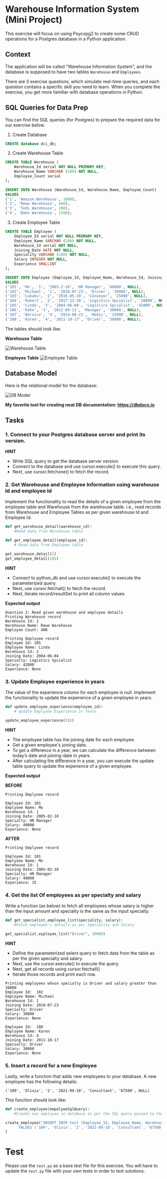 # Warehouse Information System (Mini Project)

This exercise will focus on using Psycopg2 to create some CRUD operations for a Postgres database in a Python application.

## Context

The application will be called "Warehouse Information System", and the database is supposed to have two tables `Warehouse` and `Employees`.

There are 3 exercise questions, which simulate real-time queries, and each question contains a specific skill you need to learn. When you complete the exercise, you get more familiar with database operations in Python.

## SQL Queries for Data Prep

You can find the SQL queries (for Postgres) to prepare the required data for our exercise below.

1. Create Database

```SQL
CREATE database dci_db;
```

2. Create Warehouse Table

```SQL
CREATE TABLE Warehouse (
	Warehouse_Id serial NOT NULL PRIMARY KEY,
	Warehouse_Name VARCHAR (100) NOT NULL,
	Employee_Count serial
);

INSERT INTO Warehouse (Warehouse_Id, Warehouse_Name, Employee_Count)
VALUES
('1', 'Amazon Warehouse', 1000),
('2', 'Rewe Warehouse', 400),
('3', 'Tedi Warehouse', 200),
('4', 'Bahn Warehouse', 1500);
```

3. Create Employee Table

```SQL
CREATE TABLE Employee (
	Employee_Id serial NOT NULL PRIMARY KEY,
	Employee_Name VARCHAR (100) NOT NULL,
	Warehouse_Id serial NOT NULL,
	Joining_Date DATE NOT NULL,
	Speciality VARCHAR (100) NOT NULL,
	Salary INTEGER NOT NULL,
	Experience SMALLINT
);

INSERT INTO Employee (Employee_Id, Employee_Name, Warehouse_Id, Joining_Date, Speciality, Salary, Experience)
VALUES
('101', 'Mo', '1', '2005-2-10', 'HR Manager', '40000', NULL),
('102', 'Michael', '1', '2018-07-23', 'Driver', '30000', NULL),
('103', 'Lukaku', '2', '2016-05-19', 'Conveyor', '25000', NULL),
('104', 'Robert', '2', '2017-12-28', 'Logistics Spcialist', '28000', NULL),
('105', 'Linda', '3', '2004-06-04', 'Logistics Spcialist', '42000', NULL),
('106', 'Kahn', '3', '2012-09-11', 'Manager', '30000', NULL),
('107', 'Bernice', '4', '2014-08-21', 'Medic', '32000', NULL),
('108', 'Karen', '4', '2011-10-17', 'Driver', '30000', NULL);
```

The tables should look like:

**Warehouse Table**

![Warehouse Table](/assets/warehouse.png)

**Employee Table**
![Employee Table](/assets/employee.png)

## Database Model

Here is the relational model for the database:

![DB Model](/assets/db_model.png)

**My favorite tool for creating neat DB documentation: https://dbdocs.io**

## Tasks

### 1. Connect to your Postgres database server and print its version.

**HINT**

- Write SQL query to get the database server version.
- Connect to the database and use cursor.execute() to execute this query.
- Next, use cursor.fetchone() to fetch the record.

### 2. Get Warehouse and Employee Information using warehouse Id and employee Id

Implement the functionality to read the details of a given employee from the employee table and Warehouse from the warehouse table. i.e., read records from Warehouse and Employee Tables as per given warehouse Id and Employee Id.

```python
def get_warehouse_detail(warehouse_id):
    #Read data from Warehouse table

def get_employee_detail(employee_id):
    # Read data from Employee table

get_warehouse_detail(2)
get_employee_detail(105)

```

**HINT**

- Connect to python_db and use cursor.execute() to execute the parameterized query.
- Next, use cursor.fetchall() to fetch the record.
- Next, iterate record/resultSet to print all column values

**Expected output**

```
Question 2: Read given warehouse and employee details
Printing Warehouse record
Warehouse Id: 2
Warehouse Name: Rewe Warehouse
Employee Count: 400

Printing Employee record
Employee Id: 105
Employee Name: Linda
Warehouse Id: 3
Joining Date: 2004-06-04
Specialty: Logistics Spcialist
Salary: 42000
Experience: None
```

### 3. Update Employee experience in years

The value of the experience column for each employee is null. Implement the functionality to update the experience of a given employee in years.

```python
def update_employee_experience(employee_id):
    # Update Emplyoee Experience in Years

update_employee_experience(101)
```

**HINT**

- The employee table has the joining date for each employee.
- Get a given employee's joining date.
- To get a difference in a year, we can calculate the difference between today’s date and joining-date in years.
- After calculating the difference in a year, you can execute the update table query to update the experience of a given employee.

**Expected output**

**BEFORE**

```
Printing Emplyoee record

Employee Id: 101
Emplyoee Name: Mo
Warehouse Id: 1
Joining Date: 2005-02-10
Specialty: HR Manager
Salary: 40000
Experience: None
```

**AFTER**

```
Printing Emplyoee record

Employee Id: 101
Emplyoee Name: Mo
Warehouse Id: 1
Joining Date: 2005-02-10
Specialty: HR Manager
Salary: 40000
Experience: 15
```

### 4. Get the list Of employees as per specialty and salary

Write a function (as below) to fetch all employees whose salary is higher than the input amount and specialty is the same as the input specialty.

```python
def get_specialist_employee_list(speciality, salary):
    #Fetch employee's details as per Speciality and Salary

get_specialist_eyployee_list("Driver", 30000)
```

**HINT**

- Define the parameterized select query to fetch data from the table as per the given specialty and salary.
- Next, use the cursor.execute() to execute the query.
- Next, get all records using cursor.fetchall()
- Iterate those records and print each row.

```
Printing employees whose specialty is Driver and salary greater than 30000
Employee Id:  102
Employee Name: Michael
Warehouse Id: 1
Joining Date: 2018-07-23
Specialty: Driver
Salary: 30000
Experience: None

Employee Id:  108
Employee Name: Karen
Warehouse Id: 4
Joining Date: 2011-10-17
Specialty: Driver
Salary: 30000
Experience: None
```

### 5. Insert a record for a new Employee

Lastly, write a function that adds new employees to your database. A new employee has the following details:

```
('109', 'Olivia', '2', '2021-09-10', 'Consultant', '67500', NULL)
```

This function should look like:

```python
def create_employee(empolyeeSqlQuery):
    #Create new employee in database as per the SQL query passed to the function.

create_employee("INSERT INTO test (Employee_Id, Employee_Name, Warehouse_Id, Joining_Date, Speciality, Salary, Experience) \
      VALUES ('109', 'Olivia', '2', '2021-09-10', 'Consultant', '67500', NULL)"
)
```

# Test

Please use the ```test.py``` as a base test file for this exercise. You will have to update the ```test.py``` file with your own tests in order to test solutions. 